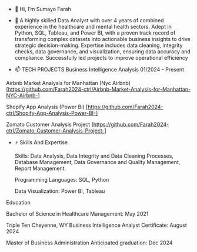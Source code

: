 - 👋 Hi, I’m Sumayo Farah
- 👀 A highly skilled Data Analyst with over 4 years of combined experience in the healthcare and mental health sectors. Adept in Python, SQL, Tableau, and Power BI, with a proven track record of transforming complex datasets into actionable business insights to drive strategic decision-making. Expertise includes data cleaning, integrity checks, data governance, and visualization, ensuring data accuracy and compliance. Successfully led projects to improve operational efficiency

- 📫 TECH PROJECTS Business Intelligence Analysis 01/2024 - Present

Airbnb Market Analysis for Manhattan (Nyc Airbnb) [https://github.com/Farah2024-ctrl/Airbnb-Market-Analysis-for-Manhattan-NYC-Airbnb-]

Shopify App Analysis (Power Bi) [https://github.com/Farah2024-ctrl/Shopify-App-Analysis-Power-BI-]

Zomato Customer Analysis Project [https://github.com/Farah2024-ctrl/Zomato-Customer-Analysis-Project-]

- ⚡ Skills And Expertise
  
  Skills: Data Analysis, Data Integrity and Data Cleaning Processes, Database Management, Data Governance and Quality Management, Report Management.

  Programming Languages: SQL, Python

  Data Visualization: Power BI, Tableau
  
Education

Bachelor of Science in Healthcare Management: May 2021 

Triple Ten Cheyenne, WY Business Intelligence Analyst Certificate: August 2024 

Master of Business Administration Anticipated graduation: Dec 2024  
